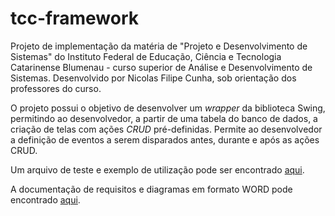 # tcc-framework
Projeto de implementação da matéria de "Projeto e Desenvolvimento de Sistemas" do Instituto Federal de Educação, Ciência e Tecnologia Catarinense Blumenau - curso superior de Análise e Desenvolvimento de Sistemas. Desenvolvido por Nicolas Filipe Cunha, sob orientação dos professores do curso.

O projeto possui o objetivo de desenvolver um *wrapper* da biblioteca Swing, permitindo ao desenvolvedor, a partir de uma tabela do banco de dados, a criação de telas com ações *CRUD* pré-definidas. Permite ao desenvolvedor a definição de eventos a serem disparados antes, durante e após as ações CRUD.

Um arquivo de teste e exemplo de utilização pode ser encontrado [aqui](https://github.com/NicolasCunha/tcc-framework/blob/master/src/main/java/com/br/framework/runtimeTest/RuntimeTest.java).

A documentação de requisitos e diagramas em formato WORD pode encontrado [aqui](https://docs.google.com/document/d/1Ffr843bFp14zad4FAFdrAW-ES415hAAsvJrjnCPD1TA/edit?usp=sharing).
